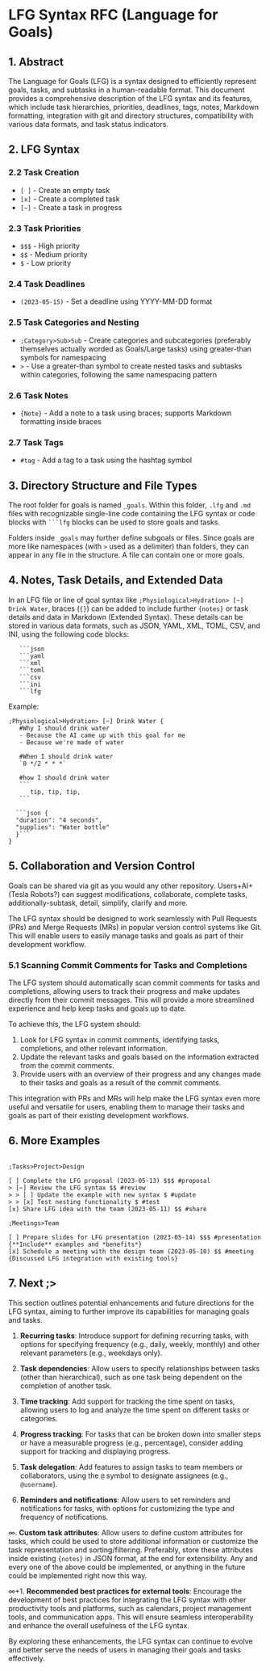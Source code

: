 # LFG Syntax RFC (Language for Goals)

## 1. Abstract

The Language for Goals (LFG) is a syntax designed to efficiently represent goals, tasks, and subtasks in a human-readable format. This document provides a comprehensive description of the LFG syntax and its features, which include task hierarchies, priorities, deadlines, tags, notes, Markdown formatting, integration with git and directory structures, compatibility with various data formats, and task status indicators.

## 2. LFG Syntax

### 2.2 Task Creation
- `[ ]` - Create an empty task
- `[x]` - Create a completed task
- `[~]` - Create a task in progress

### 2.3 Task Priorities
- `$$$` - High priority
- `$$` - Medium priority
- `$` - Low priority

### 2.4 Task Deadlines
- `(2023-05-15)` - Set a deadline using YYYY-MM-DD format

### 2.5 Task Categories and Nesting
- `;Category>Sub>Sub` - Create categories and subcategories (preferably themselves actually worded as Goals/Large tasks) using greater-than symbols for namespacing
- `>` - Use a greater-than symbol to create nested tasks and subtasks within categories, following the same namespacing pattern

### 2.6 Task Notes
- `{Note}` - Add a note to a task using braces; supports Markdown formatting inside braces

### 2.7 Task Tags
- `#tag` - Add a tag to a task using the hashtag symbol

## 3. Directory Structure and File Types

The root folder for goals is named `_goals`. Within this folder, `.lfg` and `.md` files with recognizable single-line code containing the LFG syntax or code blocks with ` ```lfg ` blocks can be used to store goals and tasks.

Folders inside `_goals` may further define subgoals or files. Since goals are more like namespaces (with `>` used as a delimiter) than folders, they can appear in any file in the structure. A file can contain one or more goals.

## 4. Notes, Task Details, and Extended Data

In an LFG file or line of goal syntax like `;Physiological>Hydration> [~] Drink Water`, braces (`{}`) can be added to include further `{notes}` or task details and data in Markdown (Extended Syntax). These details can be stored in various data formats, such as JSON, YAML, XML, TOML, CSV, and INI, using the following code blocks:

````
   ```json
   ```yaml
   ```xml
   ```toml
   ```csv
   ```ini
   ```lfg
````

Example:
````
;Physiological>Hydration> [~] Drink Water {
   #Why I should drink water
   - Because the AI came up with this goal for me
   - Because we're made of water

   #When I should drink water
   `0 */2 * * *`

   #how I should drink water
   ```
      tip, tip, tip,
   ```

  ```json {
  "duration": "4 seconds",
  "supplies": "Water bottle"
  }```
}

````

## 5. Collaboration and Version Control

Goals can be shared via git as you would any other repository. Users+AI+(Tesla Robots?) can suggest modifications, collaborate, complete tasks, additionally-subtask, detail, simplify, clarify and more.

The LFG syntax should be designed to work seamlessly with Pull Requests (PRs) and Merge Requests (MRs) in popular version control systems like Git. This will enable users to easily manage tasks and goals as part of their development workflow.

### 5.1 Scanning Commit Comments for Tasks and Completions

The LFG system should automatically scan commit comments for tasks and completions, allowing users to track their progress and make updates directly from their commit messages. This will provide a more streamlined experience and help keep tasks and goals up to date.

To achieve this, the LFG system should:

1. Look for LFG syntax in commit comments, identifying tasks, completions, and other relevant information.
2. Update the relevant tasks and goals based on the information extracted from the commit comments.
3. Provide users with an overview of their progress and any changes made to their tasks and goals as a result of the commit comments.

This integration with PRs and MRs will help make the LFG syntax even more useful and versatile for users, enabling them to manage their tasks and goals as part of their existing development workflows.

## 6. More Examples

```

;Tasks>Project>Design

[ ] Complete the LFG proposal (2023-05-13) $$$ #proposal
> [~] Review the LFG syntax $$ #review
> > [ ] Update the example with new syntax $ #update
> > [x] Test nesting functionality $ #test
[x] Share LFG idea with the team (2023-05-11) $$ #share

;Meetings>Team

[ ] Prepare slides for LFG presentation (2023-05-14) $$$ #presentation {**Include** examples and *benefits*}
[x] Schedule a meeting with the design team (2023-05-10) $$ #meeting {Discussed LFG integration with existing tools}

```

## 7. Next ;>

This section outlines potential enhancements and future directions for the LFG syntax, aiming to further improve its capabilities for managing goals and tasks.

1. **Recurring tasks**: Introduce support for defining recurring tasks, with options for specifying frequency (e.g., daily, weekly, monthly) and other relevant parameters (e.g., weekdays only).

2. **Task dependencies**: Allow users to specify relationships between tasks (other than hierarchical), such as one task being dependent on the completion of another task.

3. **Time tracking**: Add support for tracking the time spent on tasks, allowing users to log and analyze the time spent on different tasks or categories.

4. **Progress tracking**: For tasks that can be broken down into smaller steps or have a measurable progress (e.g., percentage), consider adding support for tracking and displaying progress.

5. **Task delegation**: Add features to assign tasks to team members or collaborators, using the `@` symbol to designate assignees (e.g., `@username`).

6. **Reminders and notifications**: Allow users to set reminders and notifications for tasks, with options for customizing the type and frequency of notifications.

∞. **Custom task attributes**: Allow users to define custom attributes for tasks, which could be used to store additional information or customize the task representation and sorting/filtering. Preferably, store these attributes inside existing `{notes}` in JSON format, at the end for extensibility.  Any and every one of the above could be implemented, or anything in the future could be implemented right now this way.

∞+1. **Recommended best practices for external tools**: Encourage the development of best practices for integrating the LFG syntax with other productivity tools and platforms, such as calendars, project management tools, and communication apps. This will ensure seamless interoperability and enhance the overall usefulness of the LFG syntax.

By exploring these enhancements, the LFG syntax can continue to evolve and better serve the needs of users in managing their goals and tasks effectively.
